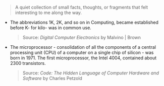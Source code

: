 > A quiet collection of small facts, thoughts, or fragments that felt interesting to me along the way.

- The abbreviations 1K, 2K, and so on in Computing, became established before K- for kilo- was in common use.
  > Source: *Digital Computer Electronics* by Malvino | Brown
- The microprocessor - consolidation of all the components of a central processing unit (CPU) of a computer on a single chip of silicon - was born in 1971. The first microprocessor, the Intel 4004, contained about 2300 transistors.
  > Source: *Code: The Hidden Language of Computer Hardware and Software* by Charles Petzold
